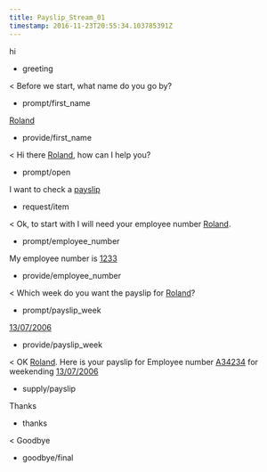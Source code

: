 ```yaml
---
title: Payslip_Stream_01
timestamp: 2016-11-23T20:55:34.103785391Z
---
```


hi
* greeting

< Before we start, what name do you go by?
* prompt/first_name

[Roland](first_name)
* provide/first_name

< Hi there [Roland](first_name), how can I help you?
* prompt/open

I want to check a [payslip](item_type)
* request/item

< Ok, to start with I will need your employee number [Roland](first_name).
* prompt/employee_number

My employee number is [1233](employee_number)
* provide/employee_number

< Which week do you want the payslip for [Roland](first_name)?
* prompt/payslip_week

[13/07/2006](payslip_week)
* provide/payslip_week

< OK [Roland](first_name). Here is your payslip for Employee number [A34234](employee_number) for weekending [13/07/2006](payslip_week)
* supply/payslip

Thanks
* thanks

< Goodbye
* goodbye/final
